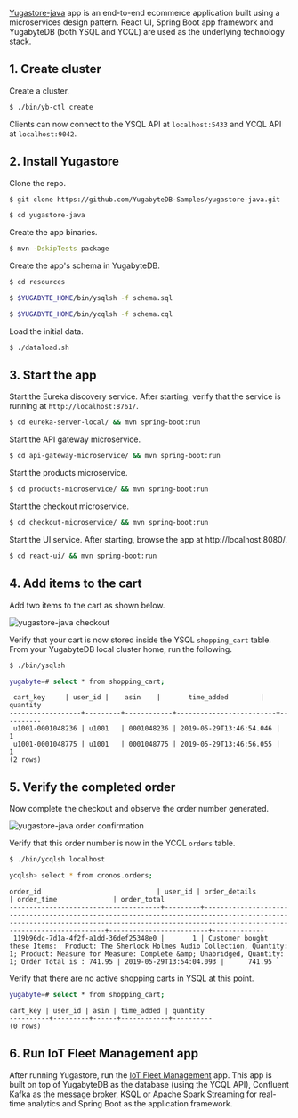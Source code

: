 [Yugastore-java](https://github.com/yugabyte/yugastore-java) app is an end-to-end ecommerce application built using a microservices design pattern. React UI, Spring Boot app framework and YugabyteDB (both YSQL and YCQL) are used as the underlying technology stack.

## 1. Create cluster

Create a cluster.

```sh
$ ./bin/yb-ctl create
```
Clients can now connect to the YSQL API at `localhost:5433` and YCQL API at `localhost:9042`.

## 2. Install Yugastore

Clone the repo.
```sh
$ git clone https://github.com/YugabyteDB-Samples/yugastore-java.git
```
```sh
$ cd yugastore-java
```

Create the app binaries.
```sh
$ mvn -DskipTests package
```

Create the app's schema in YugabyteDB.

```sh
$ cd resources
```

```sh
$ $YUGABYTE_HOME/bin/ysqlsh -f schema.sql
```

```sh
$ $YUGABYTE_HOME/bin/ycqlsh -f schema.cql
```

Load the initial data.

```sh
$ ./dataload.sh
```

## 3. Start the app

Start the Eureka discovery service. After starting, verify that the service is running at `http://localhost:8761/`.

```sh
$ cd eureka-server-local/ && mvn spring-boot:run
```

Start the API gateway microservice.

```sh
$ cd api-gateway-microservice/ && mvn spring-boot:run
```

Start the products microservice.

```sh
$ cd products-microservice/ && mvn spring-boot:run
```

Start the checkout microservice.

```sh
$ cd checkout-microservice/ && mvn spring-boot:run
```

Start the UI service. After starting, browse the app at http://localhost:8080/.

```sh
$ cd react-ui/ && mvn spring-boot:run
```

## 4. Add items to the cart

Add two items to the cart as shown below.

![yugastore-java checkout](/images/quick_start/binary-yugastore-java-checkout.png)

Verify that your cart is now stored inside the YSQL `shopping_cart` table. From your YugabyteDB local cluster home, run the following.

```sh
$ ./bin/ysqlsh
```

```sh
yugabyte=# select * from shopping_cart;
```

```
 cart_key     | user_id |    asin    |       time_added        | quantity
------------------+---------+------------+-------------------------+----------
 u1001-0001048236 | u1001   | 0001048236 | 2019-05-29T13:46:54.046 |        1
 u1001-0001048775 | u1001   | 0001048775 | 2019-05-29T13:46:56.055 |        1
(2 rows)
```

## 5. Verify the completed order

Now complete the checkout and observe the order number generated.

![yugastore-java order confirmation](/images/quick_start/binary-yugastore-java-orderconfirmation.png)

Verify that this order number is now in the YCQL `orders` table.

```sh
$ ./bin/ycqlsh localhost
```

```sh
ycqlsh> select * from cronos.orders;
```

```
order_id                             | user_id | order_details                                                                                                                                                                           | order_time              | order_total
--------------------------------------+---------+-----------------------------------------------------------------------------------------------------------------------------------------------------------------------------------------+-------------------------+-------------
 119b96dc-7d1a-4f2f-a1dd-36def25348e0 |       1 | Customer bought these Items:  Product: The Sherlock Holmes Audio Collection, Quantity: 1; Product: Measure for Measure: Complete &amp; Unabridged, Quantity: 1; Order Total is : 741.95 | 2019-05-29T13:54:04.093 |      741.95

```

Verify that there are no active shopping carts in YSQL at this point.

```sh
yugabyte=# select * from shopping_cart;
```

```
cart_key | user_id | asin | time_added | quantity
----------+---------+------+------------+----------
(0 rows)
```

## 6. Run IoT Fleet Management app

After running Yugastore, run the [IoT Fleet Management](../realworld-apps/iot-spark-kafka-ksql/) app. This app is built on top of YugabyteDB as the database (using the YCQL API), Confluent Kafka as the message broker, KSQL or Apache Spark Streaming for real-time analytics and Spring Boot as the application framework.
